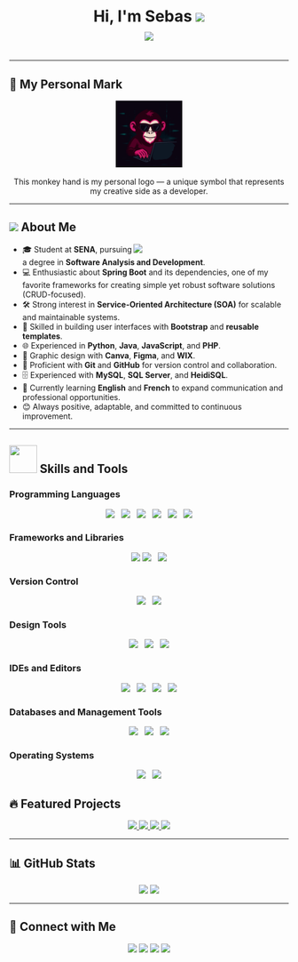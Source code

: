 <h1 align="center">
  Hi, I'm Sebas <img src="https://media.giphy.com/media/hvRJCLFzcasrR4ia7z/giphy.gif" width="35">
  <br>
    <img src="https://readme-typing-svg.herokuapp.com?font=Time+New+Roman&color=%2336BCF7&size=25&center=true&vCenter=true&width=600&height=100&lines=Junior+Software+Developer;Student+at+SENA;Passionate+about+Learning+and+Improving;Skilled+in+Python,+Java,+JavaScript;Designer+with+Canva,+Figma+and+WIX;Always+Positive+and+Eager+to+Learn">
  </a>
</p>
</h1>

---

## 🐒 My Personal Mark
<p align="center">
  <img src="https://github.com/Sebas18Rodriguez18/Sebas18Rodriguez18/blob/main/mono_dedos_realismo.gif" width="120px" />
</p>
<p align="center">This monkey hand is my personal logo — a unique symbol that represents my creative side as a developer.</p>

---

## <picture><img src="https://github.com/7oSkaaa/7oSkaaa/blob/main/Images/about_me.gif?raw=true" width="50px"></picture> About Me
<picture>
  <img align="right" src="https://media.giphy.com/media/qgQUggAC3Pfv687qPC/giphy.gif" width="280px">
</picture>

- 🎓 Student at **SENA**, pursuing a degree in **Software Analysis and Development**.
- 💻 Enthusiastic about **Spring Boot** and its dependencies, one of my favorite frameworks for creating simple yet robust software solutions (CRUD-focused).
- 🛠 Strong interest in **Service-Oriented Architecture (SOA)** for scalable and maintainable systems.
- 🎨 Skilled in building user interfaces with **Bootstrap** and **reusable templates**.
- 🌐 Experienced in **Python**, **Java**, **JavaScript**, and **PHP**.
- 🎨 Graphic design with **Canva**, **Figma**, and **WIX**.
- 📂 Proficient with **Git** and **GitHub** for version control and collaboration.
- 🗄 Experienced with **MySQL**, **SQL Server**, and **HeidiSQL**.
- 🌱 Currently learning **English** and **French** to expand communication and professional opportunities.
- 😊 Always positive, adaptable, and committed to continuous improvement.

---

## <img src="https://media2.giphy.com/media/QssGEmpkyEOhBCb7e1/giphy.gif?cid=ecf05e47a0n3gi1bfqntqmob8g9aid1oyj2wr3ds3mg700bl&rid=giphy.gif" width="50px" height="50px"> Skills and Tools

### Programming Languages
<p align="center"> 
  <img src="https://img.shields.io/badge/Python-3776AB?style=for-the-badge&logo=python&logoColor=white" height="25">
  &nbsp;
  <img src="https://img.shields.io/badge/Java-ED8B00?style=for-the-badge&logo=java&logoColor=white" height="25">
  &nbsp;
  <img src="https://img.shields.io/badge/JavaScript-%23F7DF1E.svg?style=for-the-badge&logo=javascript&logoColor=black" height="25">
  &nbsp;
  <img src="https://img.shields.io/badge/PHP-%23777BB4.svg?style=for-the-badge&logo=php&logoColor=white" height="25">
  &nbsp;
  <img src="https://img.shields.io/badge/HTML-E34F26?style=for-the-badge&logo=html5&logoColor=white" height="25">
  &nbsp;
  <img src="https://img.shields.io/badge/CSS-1572B6?style=for-the-badge&logo=css3&logoColor=white" height="25">
</p>

### Frameworks and Libraries
<p align="center">
  <img src="https://img.shields.io/badge/Spring_Boot-6DB33F?style=for-the-badge&logo=springboot&logoColor=white" height="25">
  <img src="https://img.shields.io/badge/Laravel-FF2D20?style=for-the-badge&logo=laravel&logoColor=white" height="25">
  &nbsp;
  <img src="https://img.shields.io/badge/Bootstrap-7952B3?style=for-the-badge&logo=bootstrap&logoColor=white" height="25">
</p>

### Version Control
<p align="center">
  <img src="https://img.shields.io/badge/Git-F05032?style=for-the-badge&logo=git&logoColor=white" height="25">
  &nbsp;
  <img src="https://img.shields.io/badge/GitHub-181717?style=for-the-badge&logo=github&logoColor=white" height="25">
</p>

### Design Tools
<p align="center">
  <img src="https://img.shields.io/badge/Canva-%2300C4CC.svg?style=for-the-badge&logo=canva&logoColor=white" height="25">
  &nbsp;
  <img src="https://img.shields.io/badge/Figma-%23F24E1E.svg?style=for-the-badge&logo=figma&logoColor=white" height="25">
  &nbsp;
  <img src="https://img.shields.io/badge/WIX-0C6EFC?style=for-the-badge&logo=wix&logoColor=white" height="25">
</p>

### IDEs and Editors
<p align="center">
  <img src="https://img.shields.io/badge/Visual_Studio_Code-0078D4?style=for-the-badge&logo=visual%20studio%20code&logoColor=white" height="25">
  &nbsp;
  <img src="https://img.shields.io/badge/NetBeans-1B6AC6?style=for-the-badge&logo=apache-netbeans-ide&logoColor=white" height="25">
  &nbsp;
  <img src="https://img.shields.io/badge/IntelliJ_IDEA-000000?style=for-the-badge&logo=intellij-idea&logoColor=white" height="25">
  &nbsp;
  <img src="https://img.shields.io/badge/Phoenix_Code-FFA500?style=for-the-badge&logo=phoenix-framework&logoColor=white" height="25">
</p>

### Databases and Management Tools
<p align="center">
  <img src="https://img.shields.io/badge/MySQL-00000F?style=for-the-badge&logo=mysql&logoColor=white" height="25">
  &nbsp;
  <img src="https://img.shields.io/badge/SQL-CC2927?style=for-the-badge&logo=microsoft-sql-server&logoColor=white" height="25">
  &nbsp;
  <img src="https://img.shields.io/badge/HeidiSQL-328AC3?style=for-the-badge&logo=mysql&logoColor=white" height="25">
</p>

### Operating Systems
<p align="center">
  <img src="https://img.shields.io/badge/Windows-0078D6?style=for-the-badge&logo=windows&logoColor=white" height="25">
  &nbsp;
  <img src="https://img.shields.io/badge/Kali_Linux-557C94?style=for-the-badge&logo=kalilinux&logoColor=white" height="25">
</p>

## 🔥 Featured Projects
<p align="center">
  <a href="https://github.com/Sebas18Rodriguez18/ArkoSystem">
    <img src="https://github-readme-stats.vercel.app/api/pin/?username=Sebas18Rodriguez18&repo=ArkoSystem&theme=radical" />
  </a>
  <a href="https://github.com/Sebas18Rodriguez18/Just-Guide">
    <img src="https://github-readme-stats.vercel.app/api/pin/?username=Sebas18Rodriguez18&repo=Just-Guide&theme=radical" />
  </a>
  <a href="https://github.com/Sebas18Rodriguez18/PERSA">
    <img src="https://github-readme-stats.vercel.app/api/pin/?username=Sebas18Rodriguez18&repo=PERSA&theme=radical" />
  </a>
  <a href="https://github.com/anfeles85/persa-sena">
    <img src="https://github-readme-stats.vercel.app/api/pin/?username=anfeles85&repo=persa-sena&theme=radical" />
  </a>
</p>

---

## 📊 GitHub Stats
<p align="center">
  <img src="https://github-readme-stats.vercel.app/api?username=Sebas18Rodriguez18&show_icons=true&theme=radical" />
  <img src="https://github-readme-streak-stats.herokuapp.com/?user=Sebas18Rodriguez18&theme=radical" />
</p>

---

## 🤝 Connect with Me
<p align="center">
  <a href="mailto:sr1290853@gmail.com"><img src="https://img.shields.io/badge/Email-D14836?style=for-the-badge&logo=gmail&logoColor=white"></a>
  <a href="https://t.me/SebasDevCruz26"><img src="https://img.shields.io/badge/Telegram-26A5E4?style=for-the-badge&logo=telegram&logoColor=white"></a>
  <a href="https://www.instagram.com/srcj_26/"><img src="https://img.shields.io/badge/Instagram-E4405F?style=for-the-badge&logo=instagram&logoColor=white"></a>
  <a href="https://www.linkedin.com/in/sebastian-cruz-43b733343/"><img src="https://img.shields.io/badge/LinkedIn-0A66C2?style=for-the-badge&logo=linkedin&logoColor=white"></a>
</p>
